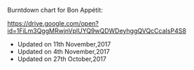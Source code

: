 Burntdown chart for Bon Appétit:

https://drive.google.com/open?id=1FiLm3QggMRwjnVplUYQ9wQDWDeyhggQVQcCcaIsP4S8


- Updated on 11th November,2017
- Updated on 4th November,2017
- Updated on 27th October,2017
